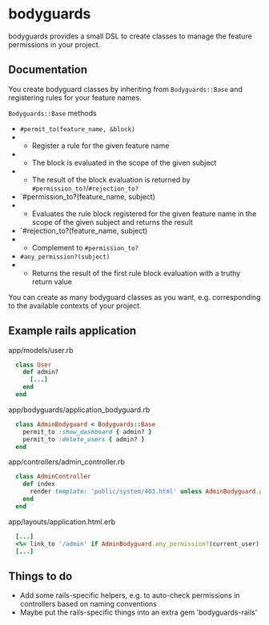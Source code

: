 bodyguards
==========

bodyguards provides a small DSL to create classes to manage the feature permissions in your project.

Documentation
-------------

You create bodyguard classes by inheriting from `Bodyguards::Base` and registering rules for your feature names.

`Bodyguards::Base` methods
* `#permit_to(feature_name, &block)`
* * Register a rule for the given feature name
* * The block is evaluated in the scope of the given subject
* * The result of the block evaluation is returned by `#permission_to?`/`#rejection_to?`
* `#permission_to?(feature_name, subject)
* * Evaluates the rule block registered for the given feature name in the scope of the given subject and returns the result
* `#rejection_to?(feature_name, subject)
* * Complement to `#permission_to?`
* `#any_permission?(subject)`
* * Returns the result of the first rule block evaluation with a truthy return value

You can create as many bodyguard classes as you want, e.g. corresponding to the available contexts of your project.

Example rails application
-------------------

app/models/user.rb
```ruby
  class User
    def admin?
      [...]
    end
  end
```

app/bodyguards/application_bodyguard.rb
```ruby
  class AdminBodyguard < Bodyguards::Base
    permit_to :show_dashboard { admin? }
    permit_to :delete_users { admin? }
  end
```

app/controllers/admin_controller.rb
```ruby
  class AdminController
    def index
      render template: 'public/system/403.html' unless AdminBodyguard.permission_to?(:show_dashboard, current_user)
    end
  end
```

app/layouts/application.html.erb
```ruby
  [...]
  <%= link_to '/admin' if AdminBodyguard.any_permission?(current_user) %>
  [...]
```

Things to do
------------

* Add some rails-specific helpers, e.g. to auto-check permissions in controllers based on naming conventions
* Maybe put the rails-specific things into an extra gem 'bodyguards-rails'

